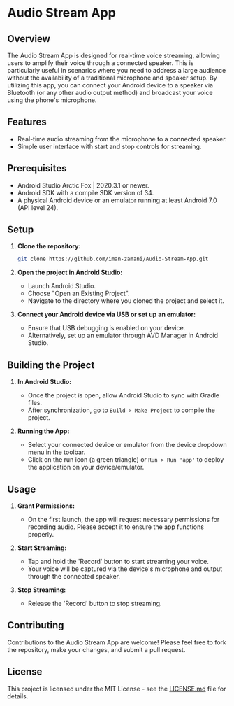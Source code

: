 # Audio Stream App

## Overview
The Audio Stream App is designed for real-time voice streaming, allowing users to amplify their voice through a connected speaker. This is particularly useful in scenarios where you need to address a large audience without the availability of a traditional microphone and speaker setup. By utilizing this app, you can connect your Android device to a speaker via Bluetooth (or any other audio output method) and broadcast your voice using the phone's microphone.

## Features
- Real-time audio streaming from the microphone to a connected speaker.
- Simple user interface with start and stop controls for streaming.

## Prerequisites
- Android Studio Arctic Fox | 2020.3.1 or newer.
- Android SDK with a compile SDK version of 34.
- A physical Android device or an emulator running at least Android 7.0 (API level 24).

## Setup
1. **Clone the repository:**
   ```bash
   git clone https://github.com/iman-zamani/Audio-Stream-App.git
   ```

2. **Open the project in Android Studio:**
   - Launch Android Studio.
   - Choose "Open an Existing Project".
   - Navigate to the directory where you cloned the project and select it.

3. **Connect your Android device via USB or set up an emulator:**
   - Ensure that USB debugging is enabled on your device.
   - Alternatively, set up an emulator through AVD Manager in Android Studio.

## Building the Project
1. **In Android Studio:**
   - Once the project is open, allow Android Studio to sync with Gradle files.
   - After synchronization, go to `Build > Make Project` to compile the project.

2. **Running the App:**
   - Select your connected device or emulator from the device dropdown menu in the toolbar.
   - Click on the run icon (a green triangle) or `Run > Run 'app'` to deploy the application on your device/emulator.

## Usage
1. **Grant Permissions:**
   - On the first launch, the app will request necessary permissions for recording audio. Please accept it to ensure the app functions properly.

2. **Start Streaming:**
   - Tap and hold the 'Record' button to start streaming your voice.
   - Your voice will be captured via the device's microphone and output through the connected speaker.

3. **Stop Streaming:**
   - Release the 'Record' button to stop streaming.

## Contributing
Contributions to the Audio Stream App are welcome! Please feel free to fork the repository, make your changes, and submit a pull request.

## License
This project is licensed under the MIT License - see the [LICENSE.md](LICENSE) file for details.
